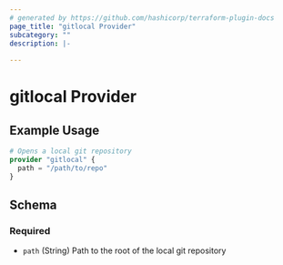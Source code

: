 ```yaml
---
# generated by https://github.com/hashicorp/terraform-plugin-docs
page_title: "gitlocal Provider"
subcategory: ""
description: |-
  
---
```


# gitlocal Provider



## Example Usage

```terraform
# Opens a local git repository
provider "gitlocal" {
  path = "/path/to/repo"
}
```

<!-- schema generated by tfplugindocs -->
## Schema

### Required

- `path` (String) Path to the root of the local git repository
